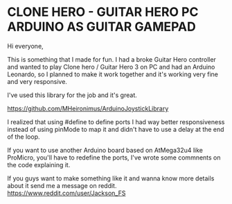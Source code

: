 # CLONE HERO - GUITAR HERO PC ARDUINO AS GUITAR GAMEPAD
Hi everyone, 

This is something that I made for fun. 
I had a broke Guitar Hero controller and wanted to play Clone hero / Guitar Hero 3 on PC and had an Arduino Leonardo, so I planned to make it work together and it's working very fine and very responsive.

I've used this library for the job and it's great. 

https://github.com/MHeironimus/ArduinoJoystickLibrary

I realized that using #define to define ports I had way better responsiveness instead of using pinMode to map it and didn't have to use a delay at the end of the loop.  

If you want to use another Arduino board based on AtMega32u4  like ProMicro, you'll have to redefine the ports, I've wrote some commnents on the code explaining it. 

If you guys want to make something like it and wanna know more details about it send me a message on reddit.
https://www.reddit.com/user/Jackson_FS



